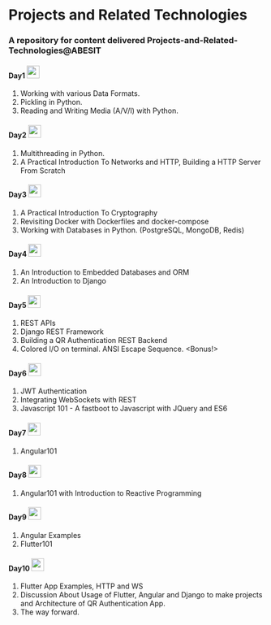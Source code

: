 # Projects and Related Technologies
### A repository for content delivered Projects-and-Related-Technologies@ABESIT

#### Day1 <img src="https://cdn3.iconfinder.com/data/icons/simple-web-navigation/165/tick-512.png" width="25" height="25"/>
1. Working with various Data Formats.
2. Pickling in Python.
3. Reading and Writing Media (A/V/I) with Python.

#### Day2 <img src="https://cdn3.iconfinder.com/data/icons/simple-web-navigation/165/tick-512.png" width="25" height="25"/>
1. Multithreading in Python.
2. A Practical Introduction To Networks and HTTP, Building a HTTP Server From Scratch

#### Day3 <img src="https://cdn3.iconfinder.com/data/icons/simple-web-navigation/165/tick-512.png" width="25" height="25"/>
1. A Practical Introduction To Cryptography
2. Revisiting Docker with Dockerfiles and docker-compose
3. Working with Databases in Python. (PostgreSQL, MongoDB, Redis)

#### Day4 <img src="https://cdn3.iconfinder.com/data/icons/simple-web-navigation/165/tick-512.png" width="25" height="25"/>
1. An Introduction to Embedded Databases and ORM
2. An Introduction to Django

#### Day5 <img src="https://cdn3.iconfinder.com/data/icons/simple-web-navigation/165/tick-512.png" width="25" height="25"/>
1. REST APIs
2. Django REST Framework
3. Building a QR Authentication REST Backend
4. Colored I/O on terminal. ANSI Escape Sequence. <Bonus!>

#### Day6 <img src="https://cdn3.iconfinder.com/data/icons/simple-web-navigation/165/tick-512.png" width="25" height="25"/>
1. JWT Authentication
2. Integrating WebSockets with REST
3. Javascript 101 - A fastboot to Javascript with JQuery and ES6

#### Day7 <img src="https://cdn3.iconfinder.com/data/icons/simple-web-navigation/165/tick-512.png" width="25" height="25"/>
1. Angular101

#### Day8 <img src="https://cdn3.iconfinder.com/data/icons/simple-web-navigation/165/tick-512.png" width="25" height="25"/>
1. Angular101 with Introduction to Reactive Programming

#### Day9 <img src="https://cdn3.iconfinder.com/data/icons/simple-web-navigation/165/tick-512.png" width="25" height="25"/>
1. Angular Examples
2. Flutter101

#### Day10 <img src="https://cdn3.iconfinder.com/data/icons/simple-web-navigation/165/tick-512.png" width="25" height="25"/>
1. Flutter App Examples, HTTP and WS
2. Discussion About Usage of Flutter, Angular and Django to make projects and Architecture of QR Authentication App.
3. The way forward.

